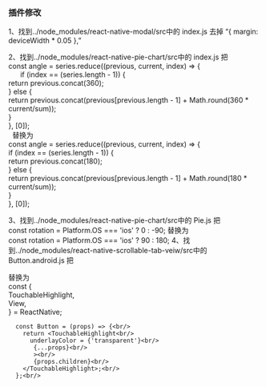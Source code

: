 <h3>插件修改</h3>
<p>1、找到../node_modules/react-native-modal/src中的 index.js 去掉 “{ margin: deviceWidth * 0.05 },”</p>
<p>2、找到../node_modules/react-native-pie-chart/src中的 index.js 把  <br/>
  const angle = series.reduce((previous, current, index) => {<br/>
        if (index == (series.length - 1)) {<br/>
  return previous.concat(360);<br/>
        } else {<br/>
          return previous.concat(previous[previous.length - 1] + Math.round(360 * current/sum));<br/>
        }<br/>
      }, [0]);<br/>
   替换为<br/>
   const angle = series.reduce((previous, current, index) => {<br/>
      if (index == (series.length - 1)) {<br/>
        return previous.concat(180);<br/>
      } else {<br/>
        return previous.concat(previous[previous.length - 1] + Math.round(180 * current/sum));<br/>
      }<br/>
    }, [0]);
    <p>
3、找到../node_modules/react-native-pie-chart/src中的 Pie.js 把 <br/>
      const rotation = Platform.OS === 'ios' ? 0 : -90;
 替换为<br/>
      const rotation = Platform.OS === 'ios' ? 90 : 180;
4、找到../node_modules/react-native-scrollable-tab-veiw/src中的 Button.android.js 把 <br/>
     
 替换为<br/>
      const {<br/>
          TouchableHighlight,<br/>
          View,<br/>
      } = ReactNative;<br/>

      const Button = (props) => {<br/>
        return <TouchableHighlight<br/>
          underlayColor = {'transparent'}<br/>
           {...props}<br/>
           ><br/>
           {props.children}<br/>
        </TouchableHighlight>;<br/>
      };<br/>
